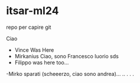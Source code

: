 # itsar-ml24
repo per capire git

Ciao

- Vince Was Here
- Mirkanius
Ciao, sono Francesco Iuorio sds
- Filippo was here too...







-Mirko sparati (scheeerzo, ciao sono andrea)... .. . . . 
